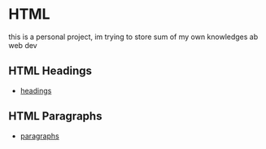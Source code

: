 # HTML
this is a personal project, im trying to store sum of my own knowledges ab web dev
## HTML Headings
- [headings](HTML/html.headings.html)
## HTML Paragraphs
- [paragraphs](HTML/html.paragraphs.html)
